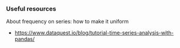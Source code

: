 
### Useful resources

About frequency on series: how to make it uniform
- https://www.dataquest.io/blog/tutorial-time-series-analysis-with-pandas/